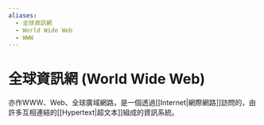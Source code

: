 ```yaml
---
aliases:
  - 全球資訊網
  - World Wide Web
  - WWW
---
```

# 全球資訊網 (World Wide Web)

亦作WWW、Web、全球廣域網路，是一個透過[[Internet|網際網路]]訪問的，由許多互相連結的[[Hypertext|超文本]]組成的資訊系統。